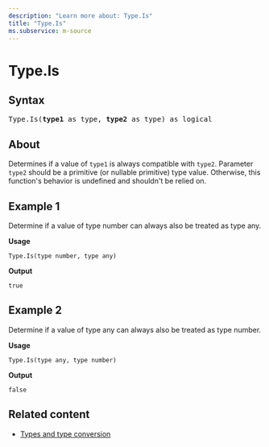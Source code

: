 ```yaml
---
description: "Learn more about: Type.Is"
title: "Type.Is"
ms.subservice: m-source
---
```

# Type.Is

## Syntax

<pre>
Type.Is(<b>type1</b> as type, <b>type2</b> as type) as logical
</pre>

## About

Determines if a value of `type1` is always compatible with `type2`. Parameter `type2` should be a primitive (or nullable primitive) type value. Otherwise, this function's behavior is undefined and shouldn't be relied on.

## Example 1

Determine if a value of type number can always also be treated as type any.

**Usage**

```powerquery-m
Type.Is(type number, type any)
```

**Output**

`true`

## Example 2

Determine if a value of type any can always also be treated as type number.

**Usage**

```powerquery-m
Type.Is(type any, type number)
```

**Output**

`false`

## Related content

* [Types and type conversion](type-conversion.md)
